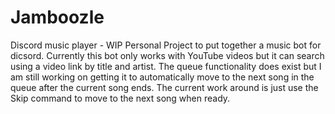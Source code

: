 # Jamboozle
Discord music player - WIP
Personal Project to put together a music bot for dicsord. Currently this bot only works with YouTube videos but it can search using a video link by title and artist.
The queue functionality does exist but I am still working on getting it to automatically move to the next song in the queue after the current song ends.
The current work around is just use the Skip command to move to the next song when ready.
